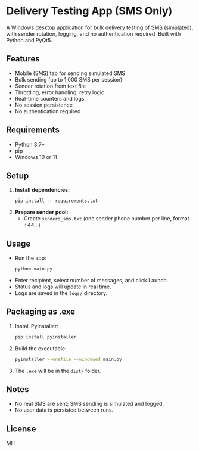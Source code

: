 # Delivery Testing App (SMS Only)

A Windows desktop application for bulk delivery testing of SMS (simulated), with sender rotation, logging, and no authentication required. Built with Python and PyQt5.

## Features
- Mobile (SMS) tab for sending simulated SMS
- Bulk sending (up to 1,000 SMS per session)
- Sender rotation from text file
- Throttling, error handling, retry logic
- Real-time counters and logs
- No session persistence
- No authentication required

## Requirements
- Python 3.7+
- pip
- Windows 10 or 11

## Setup
1. **Install dependencies:**
   ```sh
   pip install -r requirements.txt
   ```
2. **Prepare sender pool:**
   - Create `senders_sms.txt` (one sender phone number per line, format +44...)

## Usage
- Run the app:
  ```sh
  python main.py
  ```
- Enter recipient, select number of messages, and click Launch.
- Status and logs will update in real time.
- Logs are saved in the `logs/` directory.

## Packaging as .exe
1. Install PyInstaller:
   ```sh
   pip install pyinstaller
   ```
2. Build the executable:
   ```sh
   pyinstaller --onefile --windowed main.py
   ```
3. The `.exe` will be in the `dist/` folder.

## Notes
- No real SMS are sent; SMS sending is simulated and logged.
- No user data is persisted between runs.

## License
MIT